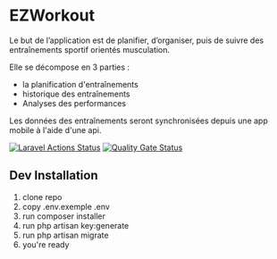 # EZWorkout

Le but de l’application est de planifier, d’organiser, puis de suivre des entraînements sportif orientés musculation.

Elle se décompose en 3 parties :

  * la planification d'entraînements
  * historique des entraînements
  * Analyses des performances

Les données des entraînements seront synchronisées depuis une app mobile à l'aide d'une api.

[![Laravel Actions Status](https://github.com/HE-Arc/EZWorkout/workflows/Laravel/badge.svg)](https://github.com/HE-Arc/EZWorkout/actions)
[![Quality Gate Status](https://sonar.jojoc4.ch/api/project_badges/measure?project=ezworkout&metric=alert_status)](https://sonar.jojoc4.ch/dashboard?id=ezworkout)

## Dev Installation
1. clone repo
2. copy .env.exemple .env
3. run composer installer 
4. run php artisan key:generate
5. run php artisan migrate
6. you're ready
